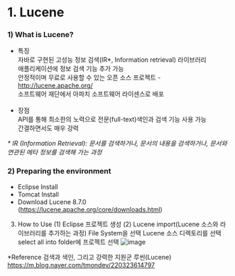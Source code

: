 # 1. Lucene
###  1) What is Lucene?
  - 특징<br/>
    자바로 구현된 고성능 정보 검색(IR*, Information retrieval) 라이브러리<br/>
    애플리케이션에 정보 검색 기능 추가 가능<br/>
    안정적이며 무료로 사용할 수 있는 오픈 소스 프로젝트 - http://lucene.apache.org/<br/>
    소프트웨어 재단에서 아파치 소프트웨어 라이센스로 배포<br/><br/> 
  - 장점<br/>
    API를 통해 최소한의 노력으로 전문(full-text)색인과 검색 기능 사용 가능<br/>
    간결하면서도 매우 강력<br/>
  
  <i>* IR (Information Retrieval): 문서를 검색하거나, 문서의 내용을 검색하거나, 문서와 연관된 메타 정보를 검색해 가는 과정</i>
  
###  2) Preparing the environment
   - Eclipse Install<br/>
   - Tomcat Install<br/>
   - Download Lucene 8.7.0 (https://lucene.apache.org/core/downloads.html)<br/>
  
  3) How to Use
   (1) Eclipse 프로젝트 생성
   (2) Lucene import(Lucene 소스와 라이브러리를 추가하는 과정)
      File System을 선택
      Lucene 소스 디렉토리를 선택
      select all
      into folder에 프로젝트 선택
   ![image](https://user-images.githubusercontent.com/53163222/99187594-dfe97d00-279a-11eb-967a-efa88e993e85.png)

*Reference
검색과 색인, 그리고 강력한 지원군 루씬(Lucene) https://m.blog.naver.com/tmondev/220323614797
